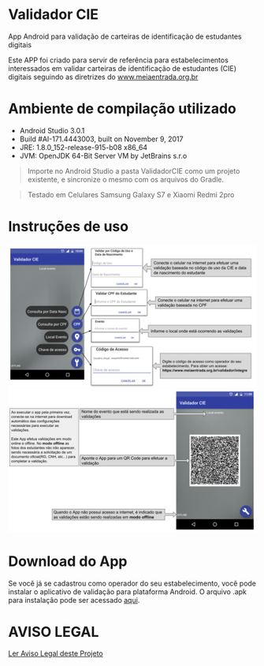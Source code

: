 # Validador CIE

App Android para validação de carteiras de identificação de estudantes digitais

Este APP foi criado para servir de referência para estabelecimentos interessados em validar carteiras de identificação de estudantes (CIE) digitais seguindo as diretrizes do www.meiaentrada.org.br


# Ambiente de compilação utilizado

- Android Studio 3.0.1
- Build #AI-171.4443003, built on November 9, 2017
- JRE: 1.8.0_152-release-915-b08 x86_64
- JVM: OpenJDK 64-Bit Server VM by JetBrains s.r.o

> Importe no Android Studio a pasta ValidadorCIE como um projeto existente, e sincronize o mesmo com os arquivos do Gradle.

> Testado em Celulares Samsung Galaxy S7 e Xiaomi Redmi 2pro


# Instruções de uso

![Explicação dos itens do menu lateral](docs/instrucoes1.png)
<br>
![Explicações a respeito de itens gerais na tela](docs/instrucoes2.png)


# Download do App

Se você já se cadastrou como operador do seu estabelecimento, você pode instalar o aplicativo de validação para plataforma Android. O arquivo .apk para instalação pode ser acessado [aqui](https://github.com/meiaentrada/validador-cie/releases).




# AVISO LEGAL
[Ler Aviso Legal deste Projeto](docs/DISCLAIMER.md)
